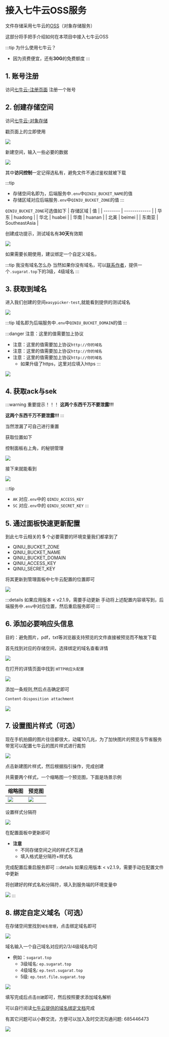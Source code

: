 # 接入七牛云OSS服务

文件存储采用七牛云的[OSS](https://www.qiniu.com/products/kodo)（对象存储服务）

这部分将手把手介绍如何在本项目中接入七牛云OSS

:::tip 为什么使用七牛云？
* 因为资费便宜，还有**30G**的免费额度
:::


## 1. 账号注册
访问[七牛云-注册页面](https://portal.qiniu.com/signup?redirect_url=https:~2F~2Fwww.qiniu.com~2Fproducts~2Fkodo) 注册一个账号

## 2. 创建存储空间
访问[七牛云-对象存储](https://www.qiniu.com/products/kodo)

戳页面上的立即使用

![](https://img.cdn.sugarat.top/mdImg/MTY0NzU2OTQ5MzAyNg==647569493026)

新建空间，输入一些必要的数据

![](https://img.cdn.sugarat.top/mdImg/MTY0NzU2OTYwOTY3Nw==647569609677)

其中**访问控制**一定记得选私有，避免文件不通过鉴权就被下载

:::tip
* 存储空间名即为，后端服务中`.env`中`QINIU_BUCKET_NAME`的值
* 存储区域对应后端服务`.env`中`QINIU_BUCKET_ZONE`的值
:::

`QINIU_BUCKET_ZONE`可选值如下
| 存储区域 | 值            |
| -------- | ------------- |
| 华东     | huadong       |
| 华北     | huabei        |
| 华南     | huanan        |
| 北美     | beimei        |
| 东南亚   | SoutheastAsia |

创建成功提示，测试域名有**30天**有效期

![](https://img.cdn.sugarat.top/mdImg/MTY0NzU2OTc1ODczNA==647569758734)

如果需要长期使用，建议绑定一个自定义域名，

:::tip 我没有域名怎么办
当然如果你没有域名，可以[联系作者](../author.md)，提供一个`.sugarat.top`下的3级，4级域名
:::

## 3. 获取到域名
进入我们创建的空间`easypicker-test`,就能看到提供的测试域名

![](https://img.cdn.sugarat.top/mdImg/MTY0NzU2OTk3NjcwMQ==647569976702)

:::tip
域名即为后端服务中`.env`中`QINIU_BUCKET_DOMAIN`的值
:::

:::danger 注意：这里的值需要加上协议
* 注意：这里的值需要加上协议`http://你的域名`
* 注意：这里的值需要加上协议`http://你的域名`
* 注意：这里的值需要加上协议`http://你的域名`
  * 如果升级了https，这里对应填入https
:::

![](https://img.cdn.sugarat.top/mdImg/MTY0Nzc0NTM4MzMzOQ==647745383339)

## 4. 获取ack与sek

:::warning 重要提示！！！
**这两个东西千万不要泄露!!!**

**这两个东西千万不要泄露!!!**
:::

当然泄漏了可自己进行重置

获取位置如下

控制面板右上角，的秘钥管理

![](https://img.cdn.sugarat.top/mdImg/MTY0NzU3MDI3MDQwMw==647570270403)

接下来就能看到

![](https://img.cdn.sugarat.top/mdImg/MTY0NzU3MDM1MTUxOA==647570351518)


:::tip
* `AK` 对应`.env`中的 `QINIU_ACCESS_KEY`
* `SC` 对应`.env`中的 `QINIU_SECRET_KEY`
:::

## 5. 通过面板快速更新配置
到此七牛云相关的 **5** 个必要需要的环境变量我们都拿到了
* QINIU_BUCKET_ZONE
* QINIU_BUCKET_NAME
* QINIU_BUCKET_DOMAIN
* QINIU_ACCESS_KEY
* QINIU_SECRET_KEY

将其更新到管理面板中七牛云配置的位置即可

![](https://img.cdn.sugarat.top/mdImg/MTY1OTkzNjMzMTE2Mg==659936331162)

:::details 如果应用版本 < v2.1.9，需要手动更新
手动将上述配置内容填写到，后端服务中`.env`中对应位置，然后重启服务即可
:::  


## 6. 添加必要响应头信息
目的：避免图片，pdf，txt等浏览器支持预览的文件直接被预览而不触发下载

首先找到对应的存储空间，选择绑定的域名查看详情

![](https://img.cdn.sugarat.top/mdImg/MTY1OTkzNjgxOTc4OA==659936819788)

在打开的详情页面中找到 `HTTP响应头配置`

![](https://img.cdn.sugarat.top/mdImg/MTY1OTkzNjkwODY2Mw==659936908663)

添加一条规则,然后点击确定即可

```sh
Content-Disposition attachment
```

![](https://img.cdn.sugarat.top/mdImg/MTY1OTkzNjk3ODQxMg==659936978412)

## 7. 设置图片样式（可选）
现在手机拍摄的图片往往都很大，动辄10几兆，为了加快图片的预览与节省服务带宽可以配置七牛云的图片样式进行裁剪

![](https://img.cdn.sugarat.top/mdImg/MTY0OTkwMTE5NDY5Mw==649901194693)

点击新建图片样式，然后根据指引操作，完成创建

共需要两个样式，一个缩略图一个预览图，下面是场景示例

| 缩略图                                                                               | 预览图                                                                               |
| ------------------------------------------------------------------------------------ | ------------------------------------------------------------------------------------ |
| ![](https://img.cdn.sugarat.top/mdImg/MTY0OTkwMTMyOTI3Ng==649901329276) | ![](https://img.cdn.sugarat.top/mdImg/MTY0OTkwMTM0ODcwOA==649901348708) |


设置样式分隔符

![](https://img.cdn.sugarat.top/mdImg/MTY0OTkwMTc1MzA1OQ==649901753059)

在配置面板中更新即可
* **注意**
  * 不同存储空间之间的样式不互通
  * 填入格式是分隔符+样式名

完成配置后重启服务即可
:::details 如果应用版本 < v2.1.9，需要手动在配置文件中更新

将创建好的样式名和分隔符，填入到服务端的环境变量中

![](https://img.cdn.sugarat.top/mdImg/MTY0OTkwMTgwOTI3NQ==649901809275)
:::  

## 8. 绑定自定义域名（可选）
在存储空间里找到`域名管理`，点击绑定域名即可

![](https://img.cdn.sugarat.top/mdImg/MTY0NzY5NDUwNTkzNw==647694505937)


域名输入一个自己域名对应的2/3/4级域名均可
* 例如：`sugarat.top`
  * 3级域名: `ep.sugarat.top`
  * 4级域名: `ep.test.sugarat.top`
  * 5级: `ep.test.file.sugarat.top`

![](https://img.cdn.sugarat.top/mdImg/MTY0Nzc1MjY5ODk5NA==647752698994)

填写完成后点击`创建`即可，然后按照要求添加域名解析

可以自行阅读[七牛云提供的域名绑定文档](https://developer.qiniu.com/kodo/8527/kodo-domain-name-management)完成

有其它问题可以小群交流，方便可以加入及时交流沟通问题: 685446473

![](https://img.cdn.sugarat.top/mdImg/MTY0Nzc1MjI3MzUwMw==647752273503)